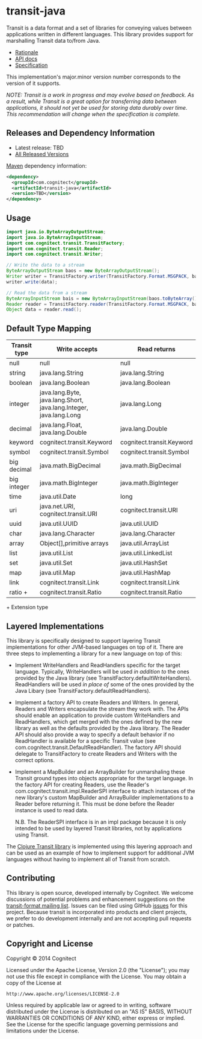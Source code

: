 # transit-java

Transit is a data format and a set of libraries for conveying values between applications written in different languages. This library provides support for marshalling Transit data to/from Java.

* [Rationale](http://blog.cognitect.com/blog/2014/7/22/transit)
* [API docs](http://cognitect.github.io/transit-java/)
* [Specification](http://github.com/cognitect/transit-format)

This implementation's major.minor version number corresponds to the version of it supports.

_NOTE: Transit is a work in progress and may evolve based on feedback. As a result, while Transit is a great option for transferring data between applications, it should not yet be used for storing data durably over time. This recommendation will change when the specification is complete._

## Releases and Dependency Information

* Latest release: TBD
* [All Released Versions](http://search.maven.org/#search%7Cgav%7C1%7Cg%3A%22com.cognitect%22%20AND%20a%3A%22transit-java%22)

[Maven](http://maven.apache.org/) dependency information:

```xml
<dependency>
  <groupId>com.cognitect</groupId>
  <artifactId>transit-java</artifactId>
  <version>TBD</version>
</dependency>
```

## Usage

```java
import java.io.ByteArrayOutputStream;
import java.io.ByteArrayInputStream;
import com.cognitect.transit.TransitFactory;
import com.cognitect.transit.Reader;
import com.cognitect.transit.Writer;

// Write the data to a stream
ByteArrayOutputStream baos = new ByteArrayOutputStream();
Writer writer = TransitFactory.writer(TransitFactory.Format.MSGPACK, baos);
writer.write(data);

// Read the data from a stream
ByteArrayInputStream bais = new ByteArrayInputStream(baos.toByteArray());
Reader reader = TransitFactory.reader(TransitFactory.Format.MSGPACK, bais);
Object data = reader.read();
```

## Default Type Mapping

|Transit type|Write accepts|Read returns|
|------------|-------------|------------|
|null|null|null|
|string|java.lang.String|java.lang.String|
|boolean|java.lang.Boolean|java.lang.Boolean|
|integer|java.lang.Byte, java.lang.Short, java.lang.Integer, java.lang.Long|java.lang.Long|
|decimal|java.lang.Float, java.lang.Double|java.lang.Double|
|keyword|cognitect.transit.Keyword|cognitect.transit.Keyword|
|symbol|cognitect.transit.Symbol|cognitect.transit.Symbol|
|big decimal|java.math.BigDecimal|java.math.BigDecimal|
|big integer|java.math.BigInteger|java.math.BigInteger|
|time|java.util.Date|long|
|uri|java.net.URI, cognitect.transit.URI|cognitect.transit.URI|
|uuid|java.util.UUID|java.util.UUID|
|char|java.lang.Character|java.lang.Character|
|array|Object[],primitive arrays|java.util.ArrayList|
|list|java.util.List|java.util.LinkedList|
|set|java.util.Set|java.util.HashSet|
|map|java.util.Map|java.util.HashMap|
|link|cognitect.transit.Link|cognitect.transit.Link|
|ratio +|cognitect.transit.Ratio|cognitect.transit.Ratio|

\+ Extension type

## Layered Implementations

This library is specifically designed to support layering Transit
implementations for other JVM-based languages on top of it. There are
three steps to implementing a library for a new language on top of 
this: 

- Implement WriteHandlers and ReadHandlers specific for the target
  language. Typically, WriteHandlers will be used _in addition to_ the
  ones provided by the Java library (see
  TransitFactory.defaultWriteHandlers). ReadHandlers will be used _in 
  place of_ some of the ones provided by the Java Libary (see
  TransitFactory.defaultReadHandlers). 
  
- Implement a factory API to create Readers and Writers. In general,
  Readers and Writers encapsulate the stream they work with. The APIs
  should enable an application to provide custom WriteHandlers and
  ReadHandlers, which get merged with the ones defined by the new
  library as well as the defaults provided by the Java library. The
  Reader API should also provide a way to specify a default behavior
  if no ReadHandler is available for a specific Transit value (see
  com.cognitect.transit.DefaultReadHandler). The factory API should
  delegate to TransitFactory to create Readers and Writers with the
  correct options.
  
- Implement a MapBuilder and an ArrayBuilder for unmarshaling these
  Transit ground types into objects appropriate for the target
  language. In the factory API for creating Readers, use the Reader's
  com.cognitect.transit.impl.ReaderSPI interface to attach instances
  of the new library's custom MapBuilder and ArrayBuilder
  implementations to a Reader before returning it. This must be done
  before the Reader instance is used to read data.
  
  N.B. The ReaderSPI interface is in an impl package because it is only
  intended to be used by layered Transit libraries, not by
  applications using Transit.
  
The [Clojure Transit library](http://github.com/cognitect/transit-clj)
is implemented using this layering approach and can be used as an
example of how to implement support for additional JVM languages
without having to implement all of Transit from scratch.

## Contributing 

This library is open source, developed internally by Cognitect. We welcome discussions of potential problems and enhancement suggestions on the [transit-format mailing list](https://groups.google.com/forum/#!forum/transit-format). Issues can be filed using GitHub [issues](https://github.com/cognitect/transit-java/issues) for this project. Because transit is incorporated into products and client projects, we prefer to do development internally and are not accepting pull requests or patches.

## Copyright and License

Copyright © 2014 Cognitect

Licensed under the Apache License, Version 2.0 (the "License");
you may not use this file except in compliance with the License.
You may obtain a copy of the License at

    http://www.apache.org/licenses/LICENSE-2.0

Unless required by applicable law or agreed to in writing, software
distributed under the License is distributed on an "AS IS" BASIS,
WITHOUT WARRANTIES OR CONDITIONS OF ANY KIND, either express or implied.
See the License for the specific language governing permissions and
limitations under the License.
